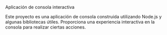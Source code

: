 Aplicación de consola interactiva

Este proyecto es una aplicación de consola construida utilizando Node.js y algunas bibliotecas útiles. Proporciona una experiencia interactiva en la consola para realizar ciertas acciones.


